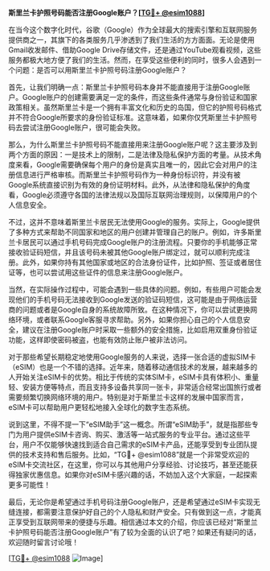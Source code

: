 **斯里兰卡护照号码能否注册Google账户？[[TG💪+ @esim1088](https://t.me/s/esim1088)]**

在当今这个数字化时代，谷歌（Google）作为全球最大的搜索引擎和互联网服务提供商之一，其旗下的各类服务几乎渗透到了我们生活的方方面面。无论是使用Gmail收发邮件、借助Google Drive存储文件，还是通过YouTube观看视频，这些服务都极大地方便了我们的生活。然而，在享受这些便利的同时，很多人会遇到一个问题：是否可以用斯里兰卡护照号码注册Google账户？

首先，让我们明确一点：斯里兰卡护照号码本身并不能直接用于注册Google账户。Google账户的创建需要满足一定的条件，而这些条件通常与身份验证和国家政策相关。虽然斯里兰卡是一个拥有丰富文化和历史的岛国，但它的护照号码格式并不符合Google所要求的身份验证标准。这意味着，如果你仅凭斯里兰卡护照号码去尝试注册Google账户，很可能会失败。

那么，为什么斯里兰卡护照号码不能直接用来注册Google账户呢？这主要涉及到两个方面的原因：一是技术上的限制，二是法律及隐私保护方面的考量。从技术角度来看，Google需要确保每个用户的身份是真实且唯一的，因此它会对用户的注册信息进行严格审核。而斯里兰卡护照号码作为一种身份标识符，并没有被Google系统直接识别为有效的身份证明材料。此外，从法律和隐私保护的角度看，Google必须遵守各国的法律法规以及国际互联网治理规则，以保障用户的个人信息安全。

不过，这并不意味着斯里兰卡居民无法使用Google的服务。实际上，Google提供了多种方式来帮助不同国家和地区的用户创建并管理自己的账户。例如，许多斯里兰卡居民可以通过手机号码完成Google账户的注册流程。只要你的手机能够正常接收验证码短信，并且该号码未被其他Google账户绑定过，就可以顺利完成注册。此外，如果你持有其他国家或地区的合法身份证件，比如护照、签证或者居住证等，也可以尝试用这些证件的信息来注册Google账户。

当然，在实际操作过程中，可能会遇到一些具体的问题。例如，有些用户可能会发现他们的手机号码无法接收到Google发送的验证码短信，这可能是由于网络运营商的问题或者是Google自身的系统故障所致。在这种情况下，你可以尝试更换网络环境，或者联系Google客服寻求帮助。另外，如果你担心自己的个人信息安全，建议在注册Google账户时采取一些额外的安全措施，比如启用双重身份验证功能，这样即使密码被盗，也能有效防止账户被非法访问。

对于那些希望长期稳定地使用Google服务的人来说，选择一张合适的虚拟SIM卡（eSIM）也是一个不错的选择。近年来，随着移动通信技术的发展，越来越多的人开始关注eSIM卡的优势。相比于传统的实体SIM卡，eSIM卡具有体积小、重量轻、安装方便等特点，而且支持多设备共享同一张卡，非常适合经常出国旅行或者需要频繁切换网络环境的用户。特别是对于斯里兰卡这样的发展中国家而言，eSIM卡可以帮助用户更轻松地接入全球化的数字生态系统。

说到这里，不得不提一下“eSIM助手”这一概念。所谓“eSIM助手”，就是指那些专门为用户提供eSIM卡咨询、购买、激活等一站式服务的专业平台。通过这些平台，用户不仅能够快速找到适合自己需求的eSIM卡产品，还能享受到专业团队提供的技术支持和售后服务。比如，“TG💪+ @esim1088”就是一个非常受欢迎的eSIM卡交流社区，在这里，你可以与其他用户分享经验、讨论技巧，甚至还能获得独家优惠信息。如果你对eSIM卡感兴趣的话，不妨加入这个大家庭，一起探索更多可能性！

最后，无论你是希望通过手机号码注册Google账户，还是希望通过eSIM卡实现无缝连接，都需要注意保护好自己的个人隐私和财产安全。只有做到这一点，才能真正享受到互联网带来的便捷与乐趣。相信通过本文的介绍，你应该已经对“斯里兰卡护照号码能否注册Google账户”有了较为全面的认识了吧？如果还有疑问的话，欢迎随时留言讨论哦！

[[TG💪+ @esim1088](https://t.me/s/esim1088) ![Image](https://i.postimg.cc/4NQfJmqS/Snipaste-2025-05-13-00-14-12.png)]